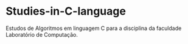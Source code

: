 # Studies-in-C-language
Estudos de Algoritmos em linguagem C para a disciplina da faculdade Laboratório de Computação.
